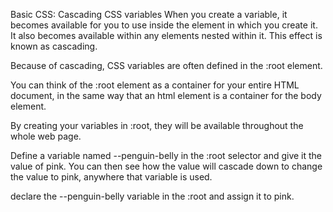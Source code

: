 Basic CSS: Cascading CSS variables
When you create a variable, it becomes available for you to use inside the element in which you create it. It also becomes available within any elements nested within it. This effect is known as cascading.

Because of cascading, CSS variables are often defined in the :root element.

You can think of the :root element as a container for your entire HTML document, in the same way that an html element is a container for the body element.

By creating your variables in :root, they will be available throughout the whole web page.


Define a variable named --penguin-belly in the :root selector and give it the value of pink. You can then see how the value will cascade down to change the value to pink, anywhere that variable is used.

declare the --penguin-belly variable in the :root and assign it to pink.